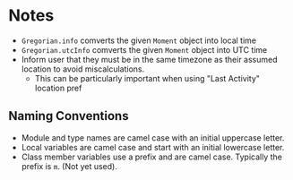 # Notes

- `Gregorian.info` comverts the given `Moment` object into local time
- `Gregorian.utcInfo` comverts the given `Moment` object into UTC time
- Inform user that they must be in the same timezone as their assumed location to avoid miscalculations.
  - This can be particularly important when using "Last Activity" location pref

## Naming Conventions

- Module and type names are camel case with an initial uppercase letter.
- Local variables are camel case and start with an initial lowercase letter.
- Class member variables use a prefix and are camel case. Typically the prefix is `m`. (Not yet used).
